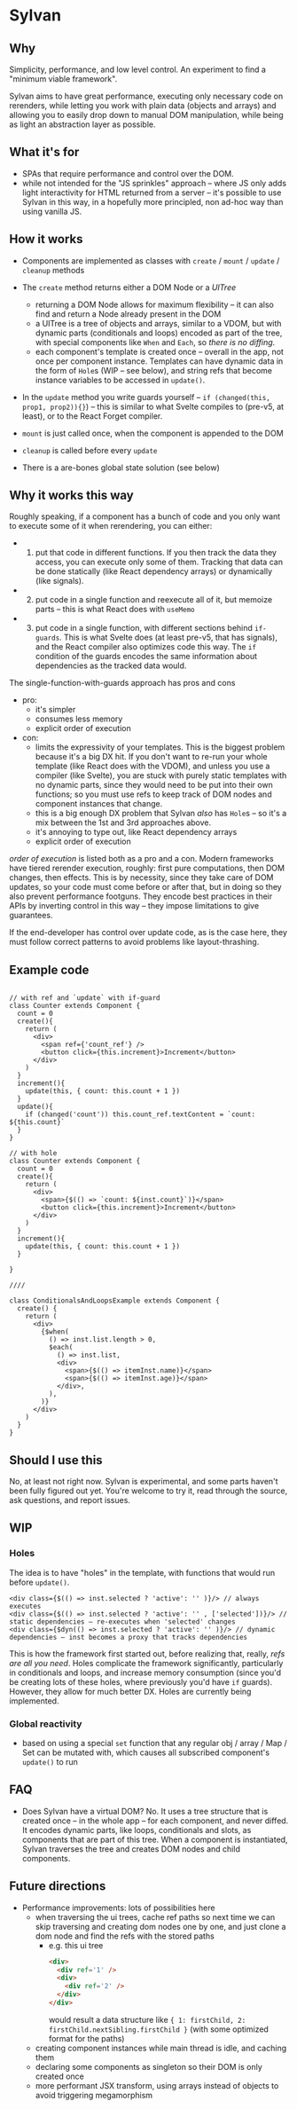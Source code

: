 # Sylvan

## Why

Simplicity, performance, and low level control. An experiment to find a "minimum viable framework".

Sylvan aims to have great performance, executing only necessary code on rerenders, while letting you work with plain data (objects and arrays) and allowing you to easily drop down to manual DOM manipulation, while being as light an abstraction layer as possible.

## What it's for

- SPAs that require performance and control over the DOM.
- while not intended for the "JS sprinkles" approach – where JS only adds light interactivity for HTML returned from a server – it's possible to use Sylvan in this way, in a hopefully more principled, non ad-hoc way than using vanilla JS.
  

## How it works

- Components are implemented as classes with `create` / `mount` / `update` / `cleanup` methods
- The `create` method returns either a DOM Node or a _UITree_
  - returning a DOM Node allows for maximum flexibility – it can also find and return a Node already present in the DOM
  - a UITree is a tree of objects and arrays, similar to a VDOM, but with dynamic parts (conditionals and loops) encoded as part of the tree, with special components like `When` and `Each`, so *there is no diffing*.
  - each component's template is created once – overall in the app, not once per component instance. 
    Templates can have dynamic data in the form of `Hole`s (WIP – see below), and string refs that become instance variables to be accessed in `update()`.
- In the `update` method you write guards yourself – `if (changed(this, prop1, prop2)){}`) – this is similar to what Svelte compiles to (pre-v5, at least), or to the React Forget compiler.
- `mount` is just called once, when the component is appended to the DOM
- `cleanup` is called before every `update`

- There is a are-bones global state solution (see below)

## Why it works this way

Roughly speaking, if a component has a bunch of code and you only want to execute some of it when rerendering, you can either:
- 1. put that code in different functions. If you then track the data they access, you can execute only some of them. Tracking that data can
  be done statically (like React dependency arrays) or dynamically (like signals).
- 2. put code in a single function and reexecute all of it, but memoize parts – this is what React does with `useMemo`
- 3. put code in a single function, with different sections behind `if-guards`. This is what Svelte does (at least pre-v5, that has signals), and the React compiler also optimizes code this way. The `if` condition of the guards encodes the same information about dependencies as the tracked data would.

The single-function-with-guards approach has pros and cons
- pro: 
  - it's simpler
  - consumes less memory
  - explicit order of execution
- con: 
  - limits the expressivity of your templates. This is the biggest problem because it's a big DX hit. If you don't want to re-run your whole template (like React does with the VDOM), and unless you use a compiler (like Svelte), you are stuck with purely static templates with no dynamic parts, since they would need to be put into their own functions; so you must use refs to keep track of DOM nodes and component instances that change.
  - this is a big enough DX problem that Sylvan *also* has `Hole`s – so it's a mix between the 1st and 3rd approaches above.
  - it's annoying to type out, like React dependency arrays
  - explicit order of execution
        
_order of execution_ is listed both as a pro and a con.
Modern frameworks have tiered rerender execution, roughly: first pure computations, then DOM changes, then effects.
This is by necessity, since they take care of DOM updates, so your code must come before or after that, but in doing so they also prevent performance footguns. They encode best practices in their APIs by inverting control in this way – they impose limitations to give guarantees.

If the end-developer has control over update code, as is the case here, they must follow correct patterns to avoid problems like layout-thrashing.

## Example code

```tsx

// with ref and `update` with if-guard
class Counter extends Component {
  count = 0
  create(){
    return (
      <div>
        <span ref={'count_ref'} />
        <button click={this.increment}>Increment</button>
      </div>
    )
  }
  increment(){
    update(this, { count: this.count + 1 })
  }
  update(){
    if (changed('count')) this.count_ref.textContent = `count: ${this.count}`
  }
}

// with hole
class Counter extends Component {
  count = 0
  create(){
    return (
      <div>
        <span>{$(() => `count: ${inst.count}`)}</span>
        <button click={this.increment}>Increment</button>
      </div>
    )
  }
  increment(){
    update(this, { count: this.count + 1 })
  }
  
}

////

class ConditionalsAndLoopsExample extends Component {
  create() {
    return (
      <div>
        {$when(
          () => inst.list.length > 0,
          $each(
            () => inst.list,
            <div>
              <span>{$(() => itemInst.name)}</span>
              <span>{$(() => itemInst.age)}</span>
            </div>,
          ),
        )}
      </div>
    )
  }
}

```

## Should I use this

No, at least not right now. 
Sylvan is experimental, and some parts haven't been fully figured out yet.
You're welcome to try it, read through the source, ask questions, and report issues.

## WIP

### Holes

The idea is to have "holes" in the template, with functions that would run before `update()`.

```tsx
<div class={$(() => inst.selected ? 'active': '' )}/> // always executes
<div class={$(() => inst.selected ? 'active': '' , ['selected'])}/> // static dependencies – re-executes when 'selected' changes
<div class={$dyn(() => inst.selected ? 'active': '' )}/> // dynamic dependencies – inst becomes a proxy that tracks dependencies
```

This is how the framework first started out, before realizing that, really, _refs are all you need_.
Holes complicate the framework significantly, particularly in conditionals and loops, and increase memory consumption (since you'd be creating lots of these holes, where previously you'd have `if` guards).
However, they allow for much better DX.
Holes are currently being implemented.

### Global reactivity

- based on using a special `set` function that any regular obj / array / Map / Set can be mutated with, which causes all subscribed component's `update()` to run

## FAQ

- Does Sylvan have a virtual DOM? No. It uses a tree structure that is created once – in the whole app – for each component, and never diffed. It encodes dynamic parts, like loops, conditionals and slots, as components that are part of this tree. When a component is instantiated, Sylvan traverses the tree and creates DOM nodes and child components.

## Future directions

- Performance improvements: lots of possibilities here
  - when traversing the ui trees, cache ref paths so next time we can skip traversing and creating dom nodes one by one, and just clone a dom node and find the refs with the stored paths
    - e.g. this ui tree
      ```html
      <div>
        <div ref='1' />
        <div>
          <div ref='2' />
        </div>
      </div>
      ```
      would result a data structure like `{ 1: firstChild, 2: firstChild.nextSibling.firstChild }` (with some optimized format for the paths)
  - creating component instances while main thread is idle, and caching them
  - declaring some components as singleton so their DOM is only created once
  - more performant JSX transform, using arrays instead of objects to avoid triggering megamorphism




